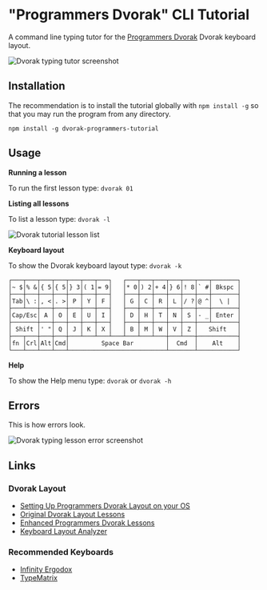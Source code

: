 # "Programmers Dvorak" CLI Tutorial

A command line typing tutor for the [Programmers
Dvorak](http://www.kaufmann.no/roland/dvorak/)
Dvorak keyboard layout.

![Dvorak typing tutor screenshot](http://i.imgur.com/SNac5To.png)


## Installation

The recommendation is to install the tutorial
globally with `npm install -g` so that you may run
the program from any directory.

```shell
npm install -g dvorak-programmers-tutorial
```


## Usage

**Running a lesson**

To run the first lesson type: `dvorak 01`

**Listing all lessons**

To list a lesson type: `dvorak -l`

![Dvorak tutorial lesson list](http://i.imgur.com/015TZwn.png)

**Keyboard layout**

To show the Dvorak keyboard layout type: `dvorak
-k`

```
┌───┬───┬───┬───┬───┬───┬───┐   ┌───┬───┬───┬───┬───┬───┬───────┐
│~ $│% &│{ 5│{ 5│} 3│( 1│= 9│   │* 0│) 2│+ 4│} 6│! 8│` #│ Bkspc │
├───┼───┼───┼───┼───┼───┼───┤   ├───┼───┼───┼───┼───┼───┼───────┤
│Tab│\ :│, <│. >│ P │ Y │ F │   │ G │ C │ R │ L │/ ?│@ ^│  \ |  │
├───┴───┼───┼───┼───┼───┼───┤   ├───┼───┼───┼───┼───┼───┼───────┤
│Cap/Esc│ A │ O │ E │ U │ I │   │ D │ H │ T │ N │ S │- _│ Enter │
├───────┼───┼───┼───┼───┼───┤   ├───┼───┼───┼───┼───┼───┴───────┤
│ Shift │' "│ Q │ J │ K │ X │   │ B │ M │ W │ V │ Z │   Shift   │
├───┬───┼───┼───┼───┴───┴───┴───┴───┴───┴───┼───┴───┼───────────┤
│fn │Crl│Alt│Cmd│         Space Bar         │  Cmd  │    Alt    │
└───┴───┴───┴───┴───────────────────────────┴───────┴───────────┘
```

**Help**

To show the Help menu type: `dvorak` or `dvorak
-h`


## Errors

This is how errors look.

![Dvorak typing lesson error screenshot](http://i.imgur.com/pz5Bq2i.png)


## Links

### Dvorak Layout

- [Setting Up Programmers Dvorak Layout on your OS](http://www.kaufmann.no/roland/dvorak/)
- [Original Dvorak Layout Lessons](http://gigliwood.com/abcd/lessons/)
- [Enhanced Programmers Dvorak Lessons](http://programmer-dvorak.appspot.com/)
- [Keyboard Layout Analyzer](http://patorjk.com/keyboard-layout-analyzer/v2/)

### Recommended Keyboards

- [Infinity Ergodox](https://www.massdrop.com/buy/infinity-ergodox)
- [TypeMatrix](http://typematrix.com/)





